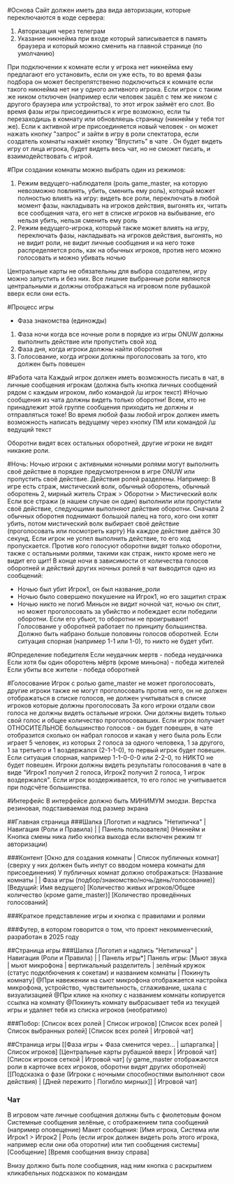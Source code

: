 #Основа
Сайт должен иметь два вида авторизации, которые переключаются в коде сервера:
1) Авторизация через телеграм
2) Указание никнейма при входе который записывается в память браузера и который можно сменить на главной странице (по умолчанию)

При подключении к комнате если у игрока нет никнейма ему предлагают его установить, если он уже есть, то во время фазы подбора он может беспрепятственно подключиться к комнате если такого никнейма нет ни у одного активного игрока. Если игрок с таким же ником отключен (например если человек зашёл с тем же ником с другого браузера или устройства), то этот игрок займёт его слот. Во время фазы игры присоединиться к игре возможно, если ты перезаходишь в комнату или обновляешь страницу (никнейм у тебя тот же).
Если к активной игре присоединяется новый человек - он может нажать кнопку "запрос" и зайти в игру в роли спектатора, если создатель комнаты нажмёт кнопку "Впустить" в чате . Он будет видеть игру от лица игрока, будет видеть весь чат, но не сможет писать, и взаимодействовать с игрой.

#При создании комнаты можно выбрать один из режимов:
1) Режим ведущего-наблюдателя (роль game_master, на которую невозможно повлиять, убить, сменить ему роль), который может полностью влиять на игру: видеть все роли, переключать в любой момент фазы, накладывать на игроков действия, выгонять их, читать все сообщения чата, его нет в списке игроков на выбывание, его нельзя убить, нельзя сменить ему роль
2) Режим ведущего-игрока, который также может влиять на игру, переключать фазы, накладывать на игроков действия, выгонять, но не видит роли, не видит личные сообщения и на него тоже распределяется роль, как на обычных игроков, против него можно голосовать и можно убивать ночью

Центральные карты не обязательны для выбора создателем, игру можно запустить и без них. Все лишние выбранные роли являются центральными и должны отображаться на игровом поле рубашкой вверх если они есть.

#Процесс игры
- Фаза знакомства (единожды)
1) Фаза ночи когда все ночные роли в порядке из игры ONUW должны выполнить действие или пропустить свой ход
2) Фаза дня, когда игроки должны найти оборотня
3) Голосование, когда игроки должны проголосовать за того, кто должен быть повешен

#Работа чата
Каждый игрок должен иметь возможность писать в чат, в личные сообщения игрокам (должна быть кнопка личных сообщений рядом с каждым игроком, либо командой /ш игрок текст)
#Ночью сообщения из чата должны видеть только оборотни! Всем, кто не принадлежит этой группе сообщения приходить не должны и отправляться тоже!
Во время любой фазы любой игрок должен иметь возможность написать ведущему через кнопку ПМ или командой /ш ведущий текст

Оборотни видят всех остальных оборотней, другие игроки не видят никакие роли.

#Ночь:
Ночью игроки с активными ночными ролями могут выполнить своё действие в порядке предусмотренном в игре ONUW или пропустить своё действие.
Действия ролей разделены. Например:
В игре есть страж, мистический волк, обычный оборотень, обычный оборотень 2, мирный житель
Страж > Оборотни > Мистический волк
Если все стражи (в нашем случае он один) выполнили или пропустили своё действие, следующими выполняют действие оборотни.
Сначала 2 обычных оборотня поднимают большой палец на того, кого они хотят убить, потом мистический волк выбирает своё действие (проголосовать или посмотреть карту)
На каждое действие даётся 30 секунд. Если игрок не успел выполнить действие, то его ход пропускается.
Против кого голосуют оборотни видят только оборотни, также с остальными ролями, такими как страж, никто кроме него не видит его щит!
В конце ночи в зависимости от количества голосов оборотней и действий других ночных ролей в чат выводится одно из сообщений:
- Ночью был убит Игрок1, он был название_роли
- Ночью было совершено покушение на Игрок1, но его защитил страж
- Ночью никто не погиб
Миньон не видит ночной чат, ночью он спит, но может проголосовать за убийство и побеждает если победили оборотни. Если его убьют, то оборотни не проигрывают!
Голосование у оборотней работает по принципу большинства. Должно быть набрано больше половины голосов оборотней. Если ситуация спорная (например 1-1 или 1-0), то никто не будет убит.

#Определение победителя
Если неудачник мертв - победа неудачника
Если хотя бы один оборотень мёртв (кроме миньона) - победа жителей
Если убиты все жители - победа оборотней

#Голосование
Игрок с ролью game_master не может проголосовать, другие игроки также не могут проголосовать против него, он не должен отображаться в списке голосов, не должен учитываться в списке игроков которые должны проголосовать
За кого игроки отдали свои голоса не должны видеть остальные игроки. Они должны видеть только свой голос и общее количество проголосовавших.
Если игрок получает ОТНОСИТЕЛЬНОЕ большинство голосов - он будет повешен, в чате отобразится сколько он набрал голосов и какая у него была роль
Если играет 5 человек, из которых 2 голоса за одного человека, 1 за другого, 1 за третьего и 1 воздержался (2-1-1-0), то первый игрок будет повешен. Если ситуация спорная, например 1-1-0-0-0 или 2-2-0, то НИКТО не будет повешен.
Игроки должны видеть результаты голосования в чате в виде "Игрок1 получил 2 голоса, Игрок2 получил 2 голоса, 1 игрок воздержался". Если игрок воздерживается, то его голос не учитывается при подсчёте большинства.

#Интерфейс
В интерфейсе должно быть МИНИМУМ эмодзи.
Верстка резиновая, подстаиваемая под размер экрана

##Главная страница
###Шапка
[Логотип и надпись "Нетипичка" | Навигация (Роли и Правила) | | Панель пользователя] (Никнейм и Кнопка смены ника либо кнопка выхода если включен режим тг авторизации)

###Контент
[Окно для создания комнаты | Список публичных комнат] (сверху у них должен быть инпут со вводом номера комнаты для присоединения)
У публичных комнат должно отображаться:
[Название комнаты | | Фаза игры (подбор/знакомство/ночь/день/голосование)]
[Ведущий: Имя ведущего]
[Количество живых игроков/Общее количество (кроме game_master)]
[Количество проведённых голосований]

###Краткое представление игры и кнопка с правилами и ролями

###Футер, в котором говорится о том, что проект некомменческий, разработан в 2025 году

##Страница игры
###Шапка
[Логотип и надпись "Нетипичка" | Навигация (Роли и Правила) | | Панель игры*]
Панель игры: [Мьют звука | мьют микрофона |  вертикальный разделитель | зелёный кружок (статус подклбючения к сокетам) и названием комнаты | Покинуть комнату]
@При навежении на сьют микрофона отображается настройка микрофона, устройство, чувствительность, сглаживание, шкала с визуализацией
@При клике на кнопку с названием комнаты копируется ссылка на комнату
@Покинуть комнату выбрасывает тебя из текущей игры и удаляет тебя из списка игроков (необратимо)

###Побор:
[Список всех ролей | Список игроков]
[Список всех ролей | Список выбранных ролей]
[Список всех ролей | Игровой чат]

##Страница игры
[[Фаза игры + Фаза сменится через... | шпаргалка] | Список игроков]
[Центральные карты рубашкой вверх | Игровой чат]
[Список игроков сеткой | Игровой чат]
(у game_master отображаются роли в карточке всех игроков, оборотни видят других оборотней)
[[Подсказка о фазе (Игроки с ночными способностями выполняют свои действия) | [Дней пережито | Погибло мирных]] | Игровой чат]


### Чат
В игровом чате личные сообщения должны быть с фиолетовым фоном
Системные сообщения зелёные, с отображением типа сообщений (например оповещение)
Макет сообщения:
[Имя игрока, Система или Игрок1 > Игрок2 | Роль (если игрок должен видеть роль этого игрока, например если они оба оторотни) или тип сообщения системы]
[Сообщение]
[Время сообщения внизу справа]

Внизу должно быть поле сообщения, над ним кнопка с раскрытием кликабельных подсказкок по командам